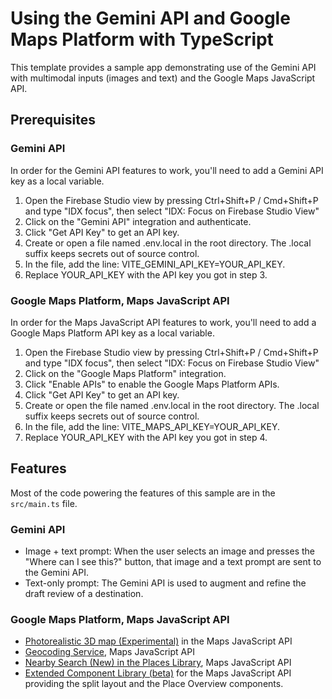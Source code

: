 # Using the Gemini API and Google Maps Platform with TypeScript

This template provides a sample app demonstrating use of the Gemini API with multimodal inputs (images and text) and the Google Maps JavaScript API.

## Prerequisites

### Gemini API

In order for the Gemini API features to work, you'll need to add a Gemini API key as a local variable.

1. Open the Firebase Studio view by pressing Ctrl+Shift+P / Cmd+Shift+P and type "IDX focus", then select "IDX: Focus on Firebase Studio View"
2. Click on the "Gemini API" integration and authenticate.
3. Click "Get API Key" to get an API key.
4. Create or open a file named .env.local in the root directory. The .local suffix keeps secrets out of source control.
5. In the file, add the line: VITE_GEMINI_API_KEY=YOUR_API_KEY.
6. Replace YOUR_API_KEY with the API key you got in step 3.

### Google Maps Platform, Maps JavaScript API

In order for the Maps JavaScript API features to work, you'll need to add a Google Maps Platform API key as a local variable.

1. Open the Firebase Studio view by pressing Ctrl+Shift+P / Cmd+Shift+P and type "IDX focus", then select "IDX: Focus on Firebase Studio View"
2. Click on the "Google Maps Platform" integration.
3. Click "Enable APIs" to enable the Google Maps Platform APIs.
4. Click "Get API Key" to get an API key.
5. Create or open the file named .env.local in the root directory. The .local suffix keeps secrets out of source control.
6. In the file, add the line: VITE_MAPS_API_KEY=YOUR_API_KEY.
7. Replace YOUR_API_KEY with the API key you got in step 4.

## Features

Most of the code powering the features of this sample are in the `src/main.ts` file.

### Gemini API

- Image + text prompt: When the user selects an image and presses the "Where can I see this?" button, that image and a text prompt are sent to the Gemini API.
- Text-only prompt: The Gemini API is used to augment and refine the draft review of a destination.

### Google Maps Platform, Maps JavaScript API

- [Photorealistic 3D map (Experimental)](https://developers.google.com/maps/documentation/javascript/3d-maps-overview) in the Maps JavaScript API
- [Geocoding Service](https://developers.google.com/maps/documentation/javascript/geocoding), Maps JavaScript API
- [Nearby Search (New) in the Places Library](https://developers.google.com/maps/documentation/javascript/nearby-search), Maps JavaScript API
- [Extended Component Library (beta)](https://developers.google.com/maps/documentation/javascript/libraries-open-source#web-components) for the Maps JavaScript API providing the split layout and the Place Overview components.
